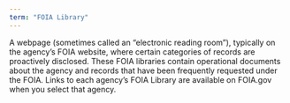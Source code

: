 ```yaml
---
term: "FOIA Library"
---
```


A webpage (sometimes called an “electronic reading room”), typically on the agency’s FOIA website, where certain categories of records are <span data-term="proactive disclosures">proactively disclosed</span>.  These FOIA libraries contain operational documents about the agency and records that have been frequently requested under the FOIA.  Links to each agency’s FOIA Library are available on FOIA.gov when you select that agency.

